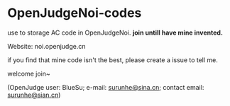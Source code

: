 # OpenJudgeNoi-codes
use to storage AC code in OpenJudgeNoi. **join untill have mine invented.**

Website: noi.openjudge.cn

if you find that mine code isn't the best, please create a issue to tell me.

welcome join~

(OpenJudge user: BlueSu; e-mail: surunhe@sina.cn; contact email: surunhe@sian.cn)
